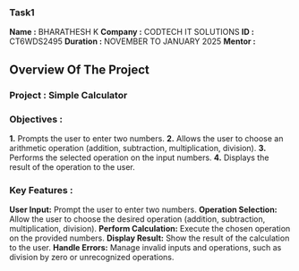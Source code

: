 ### Task1

**Name :** BHARATHESH K
**Company :** CODTECH IT SOLUTIONS
**ID :** CT6WDS2495
**Duration :** NOVEMBER TO JANUARY 2025
**Mentor :**

## Overview Of The Project

### Project : Simple Calculator

### Objectives :
**1.** Prompts the user to enter two numbers.
**2.** Allows the user to choose an arithmetic operation (addition, subtraction, multiplication, division).
**3.** Performs the selected operation on the input numbers.
**4.** Displays the result of the operation to the user.

### Key Features : 
**User Input:** Prompt the user to enter two numbers.
**Operation Selection:** Allow the user to choose the desired operation (addition, subtraction, multiplication, division).
**Perform Calculation:** Execute the chosen operation on the provided numbers.
**Display Result:** Show the result of the calculation to the user.
**Handle Errors:** Manage invalid inputs and operations, such as division by zero or unrecognized operations.

